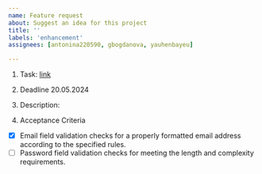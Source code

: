 ```yaml
---
name: Feature request
about: Suggest an idea for this project
title: ''
labels: 'enhancement'
assignees: [antonina220590, gbogdanova, yauhenbayeu]

---
```


1. Task: [link]([https://github.com/](https://github.com/rolling-scopes-school/tasks/blob/master/tasks/eCommerce-Application/Sprints/Sprint2/RSS-ECOMM-2_01.md))

2. Deadline 20.05.2024

3. Description:


4. Acceptance Criteria
- [x] Email field validation checks for a properly formatted email address according to the specified rules.
- [ ] Password field validation checks for meeting the length and complexity requirements.
